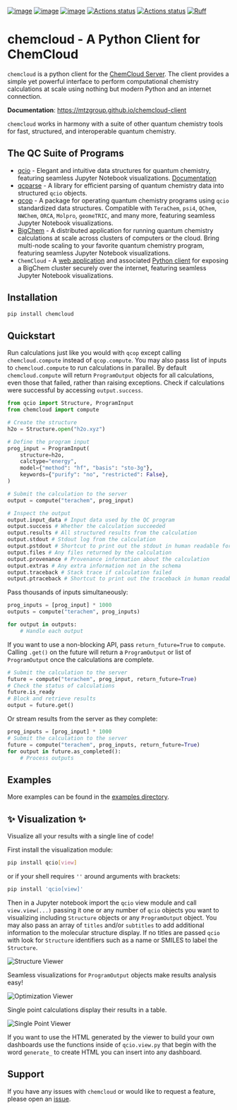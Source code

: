 [![image](https://img.shields.io/pypi/v/chemcloud.svg)](https://pypi.python.org/pypi/chemcloud)
[![image](https://img.shields.io/pypi/l/chemcloud.svg)](https://pypi.python.org/pypi/chemcloud)
[![image](https://img.shields.io/pypi/pyversions/chemcloud.svg)](https://pypi.python.org/pypi/chemcloud)
[![Actions status](https://github.com/mtzgroup/chemcloud-client/workflows/Tests/badge.svg)](https://github.com/mtzgroup/chemcloud-client/actions)
[![Actions status](https://github.com/mtzgroup/chemcloud-client/workflows/Basic%20Code%20Quality/badge.svg)](https://github.com/mtzgroup/chemcloud-client/actions)
[![Ruff](https://img.shields.io/endpoint?url=https://raw.githubusercontent.com/charliermarsh/ruff/main/assets/badge/v1.json)](https://github.com/charliermarsh/ruff)

# chemcloud - A Python Client for ChemCloud

`chemcloud` is a python client for the [ChemCloud Server](https://github.com/mtzgroup/chemcloud-server). The client provides a simple yet powerful interface to perform computational chemistry calculations at scale using nothing but modern Python and an internet connection.

**Documentation**: <https://mtzgroup.github.io/chemcloud-client>

`chemcloud` works in harmony with a suite of other quantum chemistry tools for fast, structured, and interoperable quantum chemistry.

## The QC Suite of Programs

- [qcio](https://github.com/coltonbh/qcio) - Elegant and intuitive data structures for quantum chemistry, featuring seamless Jupyter Notebook visualizations. [Documentation](https://qcio.coltonhicks.com)
- [qcparse](https://github.com/coltonbh/qcparse) - A library for efficient parsing of quantum chemistry data into structured `qcio` objects.
- [qcop](https://github.com/coltonbh/qcop) - A package for operating quantum chemistry programs using `qcio` standardized data structures. Compatible with `TeraChem`, `psi4`, `QChem`, `NWChem`, `ORCA`, `Molpro`, `geomeTRIC`, and many more, featuring seamless Jupyter Notebook visualizations.
- [BigChem](https://github.com/mtzgroup/bigchem) - A distributed application for running quantum chemistry calculations at scale across clusters of computers or the cloud. Bring multi-node scaling to your favorite quantum chemistry program, featuring seamless Jupyter Notebook visualizations.
- `ChemCloud` - A [web application](https://github.com/mtzgroup/chemcloud-server) and associated [Python client](https://github.com/mtzgroup/chemcloud-client) for exposing a BigChem cluster securely over the internet, featuring seamless Jupyter Notebook visualizations.

## Installation

```sh
pip install chemcloud
```

## Quickstart

Run calculations just like you would with `qcop` except calling `chemcloud.compute` instead of `qcop.compute`. You may also pass list of inputs to `chemcloud.compute` to run calculations in parallel. By default `chemcloud.compute` will return `ProgramOutput` objects for all calculations, even those that failed, rather than raising exceptions. Check if calculations were successful by accessing `output.success`.

```python
from qcio import Structure, ProgramInput
from chemcloud import compute

# Create the structure
h2o = Structure.open("h2o.xyz")

# Define the program input
prog_input = ProgramInput(
    structure=h2o,
    calctype="energy",
    model={"method": "hf", "basis": "sto-3g"},
    keywords={"purify": "no", "restricted": False},
)

# Submit the calculation to the server
output = compute("terachem", prog_input)

# Inspect the output
output.input_data # Input data used by the QC program
output.success # Whether the calculation succeeded
output.results # All structured results from the calculation
output.stdout # Stdout log from the calculation
output.pstdout # Shortcut to print out the stdout in human readable format
output.files # Any files returned by the calculation
output.provenance # Provenance information about the calculation
output.extras # Any extra information not in the schema
output.traceback # Stack trace if calculation failed
output.ptraceback # Shortcut to print out the traceback in human readable format
```

Pass thousands of inputs simultaneously:

```python
prog_inputs = [prog_input] * 1000
outputs = compute("terachem", prog_inputs)

for output in outputs:
    # Handle each output
```

If you want to use a non-blocking API, pass `return_future=True` to `compute`. Calling `.get()` on the future will return a `ProgramOutput` or list of `ProgramOutput` once the calculations are complete.

```python
# Submit the calculation to the server
future = compute("terachem", prog_input, return_future=True)
# Check the status of calculations
future.is_ready
# Block and retrieve results
output = future.get()
```

Or stream results from the server as they complete:

```python
prog_inputs = [prog_input] * 1000
# Submit the calculation to the server
future = compute("terachem", prog_inputs, return_future=True)
for output in future.as_completed():
    # Process outputs
```

## Examples

More examples can be found in the [examples directory](https://github.com/mtzgroup/chemcloud-client/tree/main/examples).

## ✨ Visualization ✨

Visualize all your results with a single line of code!

First install the visualization module:

```sh
pip install qcio[view]
```

or if your shell requires `''` around arguments with brackets:

```sh
pip install 'qcio[view]'
```

Then in a Jupyter notebook import the `qcio` view module and call `view.view(...)` passing it one or any number of `qcio` objects you want to visualizing including `Structure` objects or any `ProgramOutput` object. You may also pass an array of `titles` and/or `subtitles` to add additional information to the molecular structure display. If no titles are passed `qcio` with look for `Structure` identifiers such as a name or SMILES to label the `Structure`.

![Structure Viewer](https://public.coltonhicks.com/assets/qcio/structure_viewer.png)

Seamless visualizations for `ProgramOutput` objects make results analysis easy!

![Optimization Viewer](https://public.coltonhicks.com/assets/qcio/optimization_viewer.png)

Single point calculations display their results in a table.

![Single Point Viewer](https://public.coltonhicks.com/assets/qcio/single_point_viewer.png)

If you want to use the HTML generated by the viewer to build your own dashboards use the functions inside of `qcio.view.py` that begin with the word `generate_` to create HTML you can insert into any dashboard.

## Support

If you have any issues with `chemcloud` or would like to request a feature, please open an [issue](https://github.com/mtzgroup/chemcloud-client/issues).
